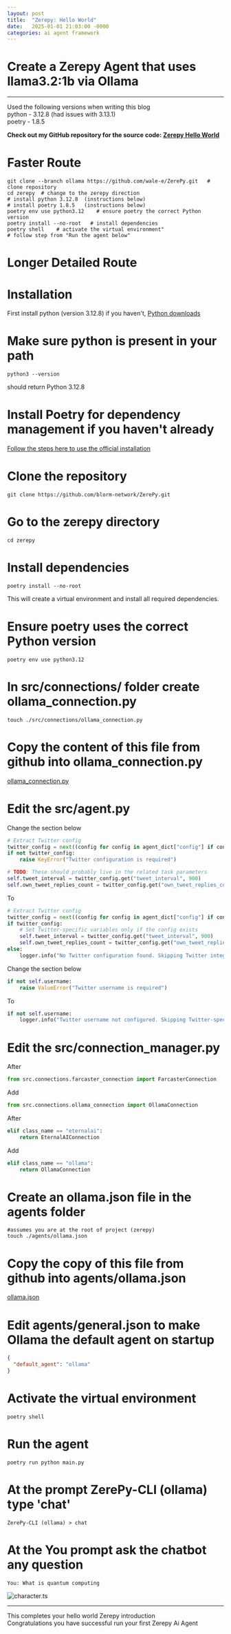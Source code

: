 ```yaml
---
layout: post
title:  "Zerepy: Hello World"
date:   2025-01-01 21:03:00 -0000
categories: ai agent framework
---
```



# Create a Zerepy Agent that uses llama3.2:1b via Ollama
---
Used the following versions when writing this blog  
python - 3.12.8  (had issues with 3.13.1)  
poetry - 1.8.5  

**Check out my GitHub repository for the source code: [Zerepy Hello World](https://github.com/wale-e/ZerePy)**
# Faster Route
```shell
git clone --branch ollama https://github.com/wale-e/ZerePy.git   # clone repository
cd zerepy  # change to the zerepy direction
# install python 3.12.8  (instructions below)
# install poetry 1.8.5   (instructions below)
poetry env use python3.12    # ensure poetry the correct Python version
poetry install --no-root   # install dependencies
poetry shell    # activate the virtual environment"
# follow step from "Run the agent below"
```

# Longer Detailed Route
# Installation
First install python (version 3.12.8) if you haven't, [Python downloads](https://www.python.org/downloads/)  

# Make sure python is present in your path
```shell
python3 --version
```
should return Python 3.12.8

# Install Poetry for dependency management if you haven't already
[Follow the steps here to use the official installation](https://python-poetry.org/docs/#installing-with-the-official-installer)

# Clone the repository
```shell
git clone https://github.com/blorm-network/ZerePy.git
```

# Go to the zerepy directory
```shell
cd zerepy
```

# Install dependencies
```shell
poetry install --no-root
```
This will create a virtual environment and install all required dependencies.

# Ensure poetry uses the correct Python version
```shell
poetry env use python3.12
```

# In src/connections/ folder create ollama_connection.py
```shell
touch ./src/connections/ollama_connection.py
```

# Copy the content of this file from github into ollama_connection.py
[ollama_connection.py](https://github.com/wale-e/ZerePy/blob/main/src/connections/ollama_connection.py)

# Edit the src/agent.py
Change the section below
```python
# Extract Twitter config
twitter_config = next((config for config in agent_dict["config"] if config["name"] == "twitter"), None)
if not twitter_config:
    raise KeyError("Twitter configuration is required")

# TODO: These should probably live in the related task parameters
self.tweet_interval = twitter_config.get("tweet_interval", 900)
self.own_tweet_replies_count = twitter_config.get("own_tweet_replies_count", 2)
```
To
```python
# Extract Twitter config
twitter_config = next((config for config in agent_dict["config"] if config["name"] == "twitter"), None)
if twitter_config:
    # Set Twitter-specific variables only if the config exists
    self.tweet_interval = twitter_config.get("tweet_interval", 900)
    self.own_tweet_replies_count = twitter_config.get("own_tweet_replies_count", 2)
else:
    logger.info("No Twitter configuration found. Skipping Twitter integration.")
```

Change the section below
```python
if not self.username:
    raise ValueError("Twitter username is required")
```
To
```python
if not self.username:
    logger.info("Twitter username not configured. Skipping Twitter-specific functionality.")
```

# Edit the src/connection_manager.py
After
```python
from src.connections.farcaster_connection import FarcasterConnection
```
Add
```python
from src.connections.ollama_connection import OllamaConnection
```
After
```python
elif class_name == "eternalai":
    return EternalAIConnection
```
Add
```python
elif class_name == "ollama":
    return OllamaConnection
```

# Create an ollama.json file in the agents folder
```shell
#assumes you are at the root of project (zerepy)
touch ./agents/ollama.json
```

# Copy the copy of this file from github into agents/ollama.json
[ollama.json](https://github.com/wale-e/ZerePy/blob/ollama/agents/ollama.json)

# Edit agents/general.json to make Ollama the default agent on startup
```json
{
  "default_agent": "ollama"
}
```

# Activate the virtual environment
```shell
poetry shell
```

# Run the agent
```shell
poetry run python main.py
```

# At the prompt ZerePy-CLI (ollama) type 'chat'
```
ZerePy-CLI (ollama) > chat
```

# At the You prompt ask the chatbot any question
```shell
You: What is quantum computing
```
![character.ts](/assets/images/zerepy_ollama_output.png)

---
This completes your hello world Zerepy introduction   
Congratulations you have successful run your first Zerepy Ai Agent 

